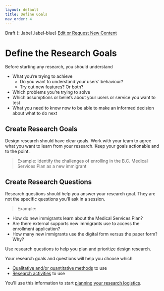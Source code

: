 ```yaml
---
layout: default
title: Define Goals
nav_order: 4
---
```


Draft
{: .label .label-blue}
[Edit or Request New Content](https://github.com/bcgov/user-research-guide/issues/new/choose)

# Define the Research Goals
Before starting any research, you should understand

- What you’re trying to achieve
  - Do you want to understand your users’ behaviour?
  - Try out new features? Or both?
- Which problems you’re trying to solve
- Which assumptions or beliefs about your users or service you want to test
- What you need to know now to be able to make an informed decision about what to do next

## Create Research Goals

Design research should have clear goals. Work with your team to agree what you want to learn from your research. Keep your goals actionable and to the point.

>Example: Identify the challenges of enrolling in the B.C. Medical Services Plan as a new immigrant

## Create Research Questions

Research questions should help you answer your research goal. They are not the specific questions you'll ask in a session.

> Example:
- How do new immigrants learn about the Medical Services Plan?
- Are there external supports new immigrants use to access the enrollment application?
- How many new immigrants use the digital form versus the paper form? Why?

Use research questions to help you plan and prioritize design research.

Your research goals and questions will help you choose which
- [Qualitative and/or quantitative methods](https://bcgov.github.io/user-research-guide/understand-user-research.html#qualitative-vs-quantitative) to use
- [Research activities](https://bcgov.github.io/user-research-guide/activities/) to use

You'll use this information to start [planning your research logistics](https://bcgov.github.io/user-research-guide/planning-research/).
